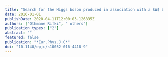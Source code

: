 ```yaml
---
title: "Search for the Higgs boson produced in association with a $W$ boson and decaying to four $b$-quarks via two spin-zero particles in $pp$ collisions at 13 TeV with the ATLAS detector"
date: 2016-01-01
publishDate: 2020-04-11T12:00:03.126835Z
authors: ["Othmane Rifki", " others"]
publication_types: ["2"]
abstract: ""
featured: false
publication: "*Eur.Phys.J.C*"
doi: "10.1140/epjc/s10052-016-4418-9"
---
```


